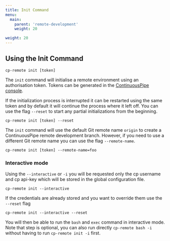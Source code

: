 ```yaml
---
title: Init Command
menu:
  main:
    parent: 'remote-development'
    weight: 20

weight: 20
---
```

## Using the Init Command

```
cp-remote init [token]
```

The `init` command will initialise a remote environment using an authorisation token. Tokens can be generated in the [ContinuousPipe console](https://ui.continuouspipe.io/).

If the initialization process is interrupted it can be restarted using the same token and by default it will continue the process where it left off. You can use the flag `--reset` to start any partial initializations from the beginning.

```
cp-remote init [token] --reset
```

The `init` command will use the default Git remote name `origin` to create a ContinuousPipe remote development branch. However, if you need to use a different Git remote name you can use the flag `--remote-name`.

```
cp-remote init [token] --remote-name=foo
```

### Interactive mode

Using the `--interactive` or `-i` you will be requested only the cp username and cp api-key which will be stored in the global configuration file.

```
cp-remote init --interactive 
```

If the credentials are already stored and you want to override them use the `--reset` flag

```
cp-remote init --interactive --reset
```

You will then be able to run the `bash` and `exec` command in interactive mode. Note that step is optional, you can also run directly `cp-remote bash -i` without having to run `cp-remote init -i` first.